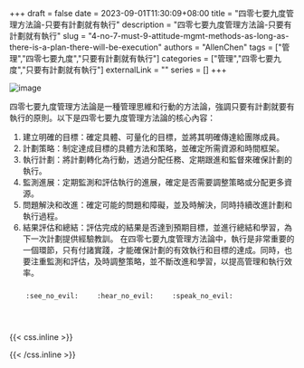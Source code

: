 +++ 
draft = false
date = 2023-09-01T11:30:09+08:00
title = "四零七要九度管理方法論-只要有計劃就有執行"
description = "四零七要九度管理方法論-只要有計劃就有執行"
slug = "4-no-7-must-9-attitude-mgmt-methods-as-long-as-there-is-a-plan-there-will-be-execution"
authors = "AllenChen"
tags = ["管理","四零七要九度","只要有計劃就有執行"]
categories = ["管理","四零七要九度","只要有計劃就有執行"]
externalLink = ""
series = []
+++

![image](/images/post/A-rabbit-with-big-blue-eyes-learning-management-books-to-excute-the-plan-with-Van-Gogh-style.jpeg)

四零七要九度管理方法論是一種管理思維和行動的方法論，強調只要有計劃就要有執行的原則。以下是四零七要九度管理方法論的核心內容：

1. 建立明確的目標：確定具體、可量化的目標，並將其明確傳達給團隊成員。
2. 計劃策略：制定達成目標的具體方法和策略，並確定所需資源和時間框架。
3. 執行計劃：將計劃轉化為行動，透過分配任務、定期跟進和監督來確保計劃的執行。
4. 監測進展：定期監測和評估執行的進展，確定是否需要調整策略或分配更多資源。
5. 問題解決和改進：確定可能的問題和障礙，並及時解決，同時持續改進計劃和執行過程。
6. 結果評估和總結：評估完成的結果是否達到預期目標，並進行總結和學習，為下一次計劃提供經驗教訓。
在四零七要九度管理方法論中，執行是非常重要的一個環節，只有付諸實踐，才能確保計劃的有效執行和目標的達成。同時，也要注重監測和評估，及時調整策略，並不斷改進和學習，以提高管理和執行效率。

<p><span class="nowrap"><span class="emojify">🙈</span> <code>:see_no_evil:</code></span>  <span class="nowrap"><span class="emojify">🙉</span> <code>:hear_no_evil:</code></span>  <span class="nowrap"><span class="emojify">🙊</span> <code>:speak_no_evil:</code></span></p>
<br>
    

{{< css.inline >}}
<style>
.emojify {
	font-family: Apple Color Emoji, Segoe UI Emoji, NotoColorEmoji, Segoe UI Symbol, Android Emoji, EmojiSymbols;
	font-size: 2rem;
	vertical-align: middle;
}
@media screen and (max-width:650px) {
  .nowrap {
    display: block;
    margin: 25px 0;
  }
}
</style>
{{< /css.inline >}}
